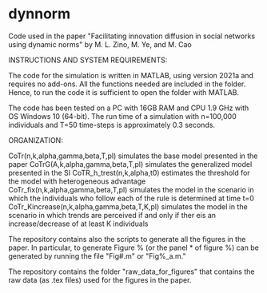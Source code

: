 # dynnorm
Code used in the paper "Facilitating innovation diffusion in social networks using dynamic norms" by M. L. Zino, M. Ye, and M. Cao

INSTRUCTIONS AND SYSTEM REQUIREMENTS:

The code for the simulation is written in MATLAB, using version 2021a and requires no add-ons. All the functions needed are included in the folder. Hence, to run the code it is sufficient to open the folder with MATLAB.

The code has been tested on a PC with 16GB RAM and CPU 1.9 GHz with OS Windows 10 (64-bit). The run time of a simulation with n=100,000 individuals and T=50 time-steps is approximately 0.3 seconds.

ORGANIZATION:

CoTr(n,k,alpha,gamma,beta,T,pl) simulates the base model presented in the paper
CoTrG(A,k,alpha,gamma,beta,T,pl) simulates the generalized model presented in the SI
CoTR_h_trest(n,k,alpha,t0) estimates the threshold for the model with heterogeneous advantage
CoTr_fix(n,k,alpha,gamma,beta,T,pl) simulates the model in the scenario in which the individuals who follow each of the rule is determined at time t=0
CoTr_Kincrease(n,k,alpha,gamma,beta,T,K,pl) simulates the model in the scenario in which trends are perceived if and only if ther eis an increase/decrease of at least K individuals


The repository contains also the scripts to generate all the figures in the paper. In particular, to generate Figure % (or the panel * of figure %) can be generated by running the file "Fig#.m" or "Fig%_a.m."

The repository contains the folder "raw_data_for_figures" that contains the raw data (as .tex files) used for the figures in the paper.

